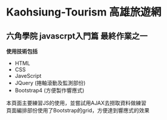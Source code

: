 # Kaohsiung-Tourism 高雄旅遊網 
## 六角學院 javascrpt入門篇 最終作業之一

**使用技術包括**
* HTML
* CSS
* JaveScript
* JQuery (捲軸滾動及監測部份)
* Bootstrap4 (方便製作響應式)


本頁面主要練習JS的使用，並嘗試用AJAX去撈取資料做練習  
頁面編排部份使用了Bootstrap的grid，方便達到響應式的效果  

